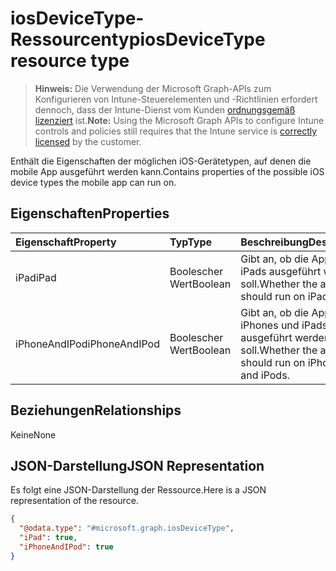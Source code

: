# <a name="iosdevicetype-resource-type"></a><span data-ttu-id="d8d36-101">iosDeviceType-Ressourcentyp</span><span class="sxs-lookup"><span data-stu-id="d8d36-101">iosDeviceType resource type</span></span>

> <span data-ttu-id="d8d36-102">**Hinweis:** Die Verwendung der Microsoft Graph-APIs zum Konfigurieren von Intune-Steuerelementen und -Richtlinien erfordert dennoch, dass der Intune-Dienst vom Kunden [ordnungsgemäß lizenziert](https://go.microsoft.com/fwlink/?linkid=839381) ist.</span><span class="sxs-lookup"><span data-stu-id="d8d36-102">**Note:** Using the Microsoft Graph APIs to configure Intune controls and policies still requires that the Intune service is [correctly licensed](https://go.microsoft.com/fwlink/?linkid=839381) by the customer.</span></span>

<span data-ttu-id="d8d36-103">Enthält die Eigenschaften der möglichen iOS-Gerätetypen, auf denen die mobile App ausgeführt werden kann.</span><span class="sxs-lookup"><span data-stu-id="d8d36-103">Contains properties of the possible iOS device types the mobile app can run on.</span></span>
## <a name="properties"></a><span data-ttu-id="d8d36-104">Eigenschaften</span><span class="sxs-lookup"><span data-stu-id="d8d36-104">Properties</span></span>
|<span data-ttu-id="d8d36-105">Eigenschaft</span><span class="sxs-lookup"><span data-stu-id="d8d36-105">Property</span></span>|<span data-ttu-id="d8d36-106">Typ</span><span class="sxs-lookup"><span data-stu-id="d8d36-106">Type</span></span>|<span data-ttu-id="d8d36-107">Beschreibung</span><span class="sxs-lookup"><span data-stu-id="d8d36-107">Description</span></span>|
|:---|:---|:---|
|<span data-ttu-id="d8d36-108">iPad</span><span class="sxs-lookup"><span data-stu-id="d8d36-108">iPad</span></span>|<span data-ttu-id="d8d36-109">Boolescher Wert</span><span class="sxs-lookup"><span data-stu-id="d8d36-109">Boolean</span></span>|<span data-ttu-id="d8d36-110">Gibt an, ob die App auf iPads ausgeführt werden soll.</span><span class="sxs-lookup"><span data-stu-id="d8d36-110">Whether the app should run on iPads.</span></span>|
|<span data-ttu-id="d8d36-111">iPhoneAndIPod</span><span class="sxs-lookup"><span data-stu-id="d8d36-111">iPhoneAndIPod</span></span>|<span data-ttu-id="d8d36-112">Boolescher Wert</span><span class="sxs-lookup"><span data-stu-id="d8d36-112">Boolean</span></span>|<span data-ttu-id="d8d36-113">Gibt an, ob die App auf iPhones und iPads ausgeführt werden soll.</span><span class="sxs-lookup"><span data-stu-id="d8d36-113">Whether the app should run on iPhones and iPods.</span></span>|

## <a name="relationships"></a><span data-ttu-id="d8d36-114">Beziehungen</span><span class="sxs-lookup"><span data-stu-id="d8d36-114">Relationships</span></span>
<span data-ttu-id="d8d36-115">Keine</span><span class="sxs-lookup"><span data-stu-id="d8d36-115">None</span></span>
## <a name="json-representation"></a><span data-ttu-id="d8d36-116">JSON-Darstellung</span><span class="sxs-lookup"><span data-stu-id="d8d36-116">JSON Representation</span></span>
<span data-ttu-id="d8d36-117">Es folgt eine JSON-Darstellung der Ressource.</span><span class="sxs-lookup"><span data-stu-id="d8d36-117">Here is a JSON representation of the resource.</span></span>
<!--{
  "blockType": "resource",
  "@odata.type": "microsoft.graph.iosDeviceType"
}-->
``` json
{
  "@odata.type": "#microsoft.graph.iosDeviceType",
  "iPad": true,
  "iPhoneAndIPod": true
}
```








